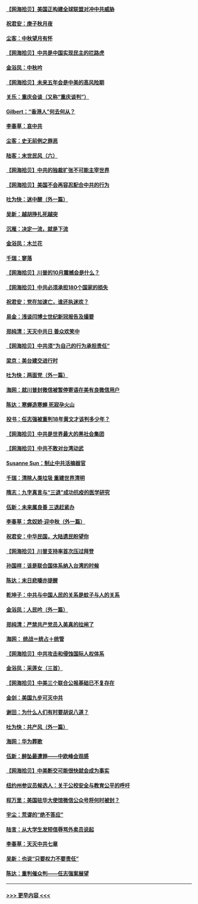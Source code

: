 #### [【网海拾贝】美国正构建全球联盟对冲中共威胁](../pages/nsc993/n12446580.md?t=10022251) 
#### [祝君安：庚子秋月夜](../pages/nsc993/n12445870.md?t=10022251) 
#### [尘客：中秋望月有怀](../pages/nsc993/n12444632.md?t=10022251) 
#### [【网海拾贝】中共是中国实现民主的拦路虎](../pages/nsc993/n12443573.md?t=10022251) 
#### [金浴凤：中秋吟](../pages/nsc993/n12441773.md?t=10022251) 
#### [【网海拾贝】未来五年会是中美的高风险期](../pages/nsc993/n12440760.md?t=10022251) 
#### [关乐：重庆会谈（又称“重庆谈判”）](../pages/nsc993/n12437525.md?t=10022251) 
#### [Gilbert：“香港人”何去何从？](../pages/nsc993/n12435894.md?t=10022251) 
#### [李春草：哀中共](../pages/nsc993/n12435874.md?t=10022251) 
#### [尘客：史无前例之罪恶](../pages/nsc993/n12435762.md?t=10022251) 
#### [陆客：末世民风（六）](../pages/nsc993/n12435354.md?t=10022251) 
#### [【网海拾贝】中共的独裁扩张不可能主宰世界](../pages/nsc993/n12435151.md?t=10022251) 
#### [【网海拾贝】美国不会再容忍配合中共的行为](../pages/nsc993/n12433808.md?t=10022251) 
#### [吐为快：迷中醒（外一篇）](../pages/nsc993/n12433585.md?t=10022251) 
#### [吴新：越胡挣扎死越突](../pages/nsc993/n12433562.md?t=10022251) 
#### [沉雁：决定一流，就是下流](../pages/nsc993/n12432128.md?t=10022251) 
#### [金浴凤：木兰花](../pages/nsc993/n12432124.md?t=10022251) 
#### [千瑞：寥落](../pages/nsc993/n12432071.md?t=10022251) 
#### [【网海拾贝】川普的10月震撼会是什么？](../pages/nsc993/n12431624.md?t=10022251) 
#### [【网海拾贝】中共必须承担180个国家的损失](../pages/nsc993/n12428893.md?t=10022251) 
#### [祝君安：党在加速亡，谁还执迷欢？](../pages/nsc993/n12428652.md?t=10022251) 
#### [易金：浅谈闫博士世纪新冠报告及撮要](../pages/nsc993/n12426822.md?t=10022251) 
#### [郑纯清：天灭中共日 善众欢笑中](../pages/nsc993/n12426784.md?t=10022251) 
#### [【网海拾贝】中共须“为自己的行为承担责任”](../pages/nsc993/n12426067.md?t=10022251) 
#### [梁京：美台建交进行时](../pages/nsc993/n12424066.md?t=10022251) 
#### [吐为快：两面党（外一篇）](../pages/nsc993/n12424043.md?t=10022251) 
#### [海网：就川普封微信被暂停寄语在美有良微信用户](../pages/nsc993/n12424021.md?t=10022251) 
#### [陈达：寒蝉造寒蝉 死寂孕火山](../pages/nsc993/n12423958.md?t=10022251) 
#### [投书：任志强被重判18年黄文才该判多少年？](../pages/nsc993/n12423672.md?t=10022251) 
#### [【网海拾贝】中共是世界最大的黑社会集团](../pages/nsc993/n12423543.md?t=10022251) 
#### [【网海拾贝】中共不敢对台湾动武](../pages/nsc993/n12421418.md?t=10022251) 
#### [Susanne Sun：制止中共活摘器官](../pages/nsc993/n12419654.md?t=10022251) 
#### [千瑞：清除人类垃圾 重建世界清明](../pages/nsc993/n12419414.md?t=10022251) 
#### [隋志：九字真言与“三退”成功抗疫的医学研究](../pages/nsc993/n12419248.md?t=10022251) 
#### [伍新：未来属良善 三退赶紧办](../pages/nsc993/n12418496.md?t=10022251) 
#### [李春草：念奴娇·迎中秋（外一篇）](../pages/nsc993/n12418465.md?t=10022251) 
#### [祝君安：中华民国，大陆遗民盼望你](../pages/nsc993/n12418089.md?t=10022251) 
#### [【网海拾贝】川普支持率首次压过拜登](../pages/nsc993/n12418050.md?t=10022251) 
#### [孙国祥：该是联合国体系纳入台湾的时候](../pages/nsc993/n12417369.md?t=10022251) 
#### [陈达：末日悲嚎亦提醒](../pages/nsc993/n12416736.md?t=10022251) 
#### [乾坤子：中共与中国人民的关系是蚊子与人的关系](../pages/nsc993/n12416632.md?t=10022251) 
#### [金浴凤：人民吟（外一篇）](../pages/nsc993/n12416567.md?t=10022251) 
#### [郑纯清：严禁共产党员入美真的拉闸了](../pages/nsc993/n12416550.md?t=10022251) 
#### [海网： 统战＝统占＋统管](../pages/nsc993/n12416404.md?t=10022251) 
#### [【网海拾贝】中共攻击和侵蚀国际人权体系](../pages/nsc993/n12416250.md?t=10022251) 
#### [金浴凤：采莲女（三首）](../pages/nsc993/n12415517.md?t=10022251) 
#### [【网海拾贝】中美三个联合公报基础已不复存在](../pages/nsc993/n12415054.md?t=10022251) 
#### [金剑：美国九步可灭中共](../pages/nsc993/n12413183.md?t=10022251) 
#### [谢田：为什么人们有时要胡说八道？](../pages/nsc993/n12411861.md?t=10022251) 
#### [吐为快：共产风（外一篇）](../pages/nsc993/n12411761.md?t=10022251) 
#### [海网：华为葬歌](../pages/nsc993/n12410381.md?t=10022251) 
#### [伍新：醉坠最遭罪——中欧峰会观感](../pages/nsc993/n12410364.md?t=10022251) 
#### [【网海拾贝】中美断交可能很快就会成为事实](../pages/nsc993/n12409495.md?t=10022251) 
#### [纽约州参议员候选人：关于公校安全与教育公平的呼吁](../pages/nsc993/n12409228.md?t=10022251) 
#### [程万里：美国驻华大使馆微信公众号将何时被封？](../pages/nsc993/n12407397.md?t=10022251) 
#### [宇尘：荒谬的“绝不答应”](../pages/nsc993/n12407360.md?t=10022251) 
#### [陆言：从大学生发短信辱骂外卖员说起](../pages/nsc993/n12407285.md?t=10022251) 
#### [李春草：天灭中共七章](../pages/nsc993/n12406988.md?t=10022251) 
#### [吴新：也说“只要权力不要责任”](../pages/nsc993/n12406966.md?t=10022251) 
#### [陈达：重判催众判——任志强案展望](../pages/nsc993/n12404540.md?t=10022251) 

----
#### [ >>> 更早内容 <<< ](../indexes/nsc993-earlier.md)

